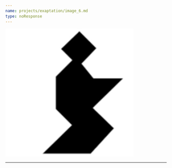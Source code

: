 ```yaml
---
name: projects/exaptation/image_6.md
type: noResponse
---
```


![Image_6](projects/exaptation/image_6.jpg)

---
